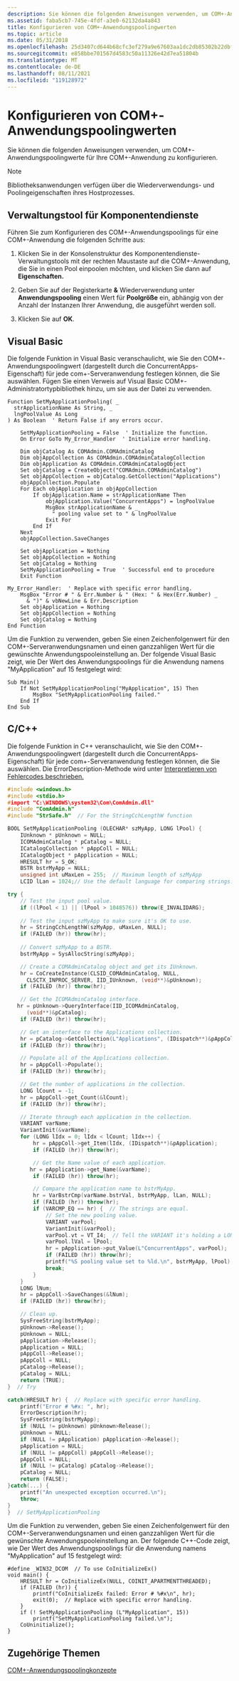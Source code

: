 ```yaml
---
description: Sie können die folgenden Anweisungen verwenden, um COM+-Anwendungspoolingwerte für Ihre COM+-Anwendung zu konfigurieren.
ms.assetid: faba5cb7-745e-4fdf-a3e0-62132da4a843
title: Konfigurieren von COM+-Anwendungspoolingwerten
ms.topic: article
ms.date: 05/31/2018
ms.openlocfilehash: 25d3407cd644b68cfc3ef279a9e67603aa1dc2db85302b22dbf0c6ae7219fd3b
ms.sourcegitcommit: e858bbe701567d4583c50a11326e42d7ea51804b
ms.translationtype: MT
ms.contentlocale: de-DE
ms.lasthandoff: 08/11/2021
ms.locfileid: "119128972"
---
```

# <a name="configuring-com-application-pooling-values"></a>Konfigurieren von COM+-Anwendungspoolingwerten

Sie können die folgenden Anweisungen verwenden, um COM+-Anwendungspoolingwerte für Ihre COM+-Anwendung zu konfigurieren.

> [!Note]  
> Bibliotheksanwendungen verfügen über die Wiederverwendungs- und Poolingeigenschaften ihres Hostprozesses.

 

## <a name="component-services-administrative-tool"></a>Verwaltungstool für Komponentendienste

Führen Sie zum Konfigurieren des COM+-Anwendungspoolings für eine COM+-Anwendung die folgenden Schritte aus:

1.  Klicken Sie in der Konsolenstruktur des Komponentendienste-Verwaltungstools mit der rechten Maustaste auf die COM+-Anwendung, die Sie in einen Pool einpoolen möchten, und klicken Sie dann auf **Eigenschaften.**

2.  Geben Sie auf der Registerkarte **&** Wiederverwendung unter **Anwendungspooling** einen Wert für **Poolgröße** ein, abhängig von der Anzahl der Instanzen Ihrer Anwendung, die ausgeführt werden soll.

3.  Klicken Sie auf **OK**.

## <a name="visual-basic"></a>Visual Basic

Die folgende Funktion in Visual Basic veranschaulicht, wie Sie den COM+-Anwendungspoolingwert (dargestellt durch die ConcurrentApps-Eigenschaft) für jede com+-Serveranwendung festlegen können, die Sie auswählen. Fügen Sie einen Verweis auf Visual Basic COM+-Administratortypbibliothek hinzu, um sie aus der Datei zu verwenden.


```VB
Function SetMyApplicationPooling( _
  strApplicationName As String, _
  lngPoolValue As Long _
) As Boolean  ' Return False if any errors occur.

    SetMyApplicationPooling = False  ' Initialize the function.
    On Error GoTo My_Error_Handler  ' Initialize error handling.

    Dim objCatalog As COMAdmin.COMAdminCatalog
    Dim objAppCollection As COMAdmin.COMAdminCatalogCollection
    Dim objApplication As COMAdmin.COMAdminCatalogObject
    Set objCatalog = CreateObject("COMAdmin.COMAdminCatalog")
    Set objAppCollection = objCatalog.GetCollection("Applications")
    objAppCollection.Populate 
    For Each objApplication in objAppCollection
        If objApplication.Name = strApplicationName Then
            objApplication.Value("ConcurrentApps") = lngPoolValue
            MsgBox strApplicationName & _
              " pooling value set to " & lngPoolValue
            Exit For
        End If
    Next
    objAppCollection.SaveChanges

    Set objApplication = Nothing
    Set objAppCollection = Nothing
    Set objCatalog = Nothing
    SetMyApplicationPooling = True  ' Successful end to procedure
    Exit Function

My_Error_Handler:  ' Replace with specific error handling.
    MsgBox "Error # " & Err.Number & " (Hex: " & Hex(Err.Number) _
      & ")" & vbNewLine & Err.Description
    Set objApplication = Nothing
    Set objAppCollection = Nothing
    Set objCatalog = Nothing
End Function

```



Um die Funktion zu verwenden, geben Sie einen Zeichenfolgenwert für den COM+-Serveranwendungsnamen und einen ganzzahligen Wert für die gewünschte Anwendungspooleinstellung an. Der folgende Visual Basic zeigt, wie Der Wert des Anwendungspoolings für die Anwendung namens "MyApplication" auf 15 festgelegt wird:


```VB
Sub Main()
    If Not SetMyApplicationPooling("MyApplication", 15) Then
        MsgBox "SetMyApplicationPooling failed."
    End If
End Sub

```



## <a name="cc"></a>C/C++

Die folgende Funktion in C++ veranschaulicht, wie Sie den COM+-Anwendungspoolingwert (dargestellt durch die ConcurrentApps-Eigenschaft) für jede com+-Serveranwendung festlegen können, die Sie auswählen. Die ErrorDescription-Methode wird unter [Interpretieren von Fehlercodes beschrieben.](interpreting-error-codes.md)


```C++
#include <windows.h>
#include <stdio.h>
#import "C:\WINDOWS\system32\Com\ComAdmin.dll"
#include "ComAdmin.h"
#include "StrSafe.h"  // For the StringCchLengthW function

BOOL SetMyApplicationPooling (OLECHAR* szMyApp, LONG lPool) {
    IUnknown * pUnknown = NULL;
    ICOMAdminCatalog * pCatalog = NULL;
    ICatalogCollection * pAppColl = NULL;
    ICatalogObject * pApplication = NULL;
    HRESULT hr = S_OK;
    BSTR bstrMyApp = NULL;
    unsigned int uMaxLen = 255;  // Maximum length of szMyApp
    LCID lLan = 1024;// Use the default language for comparing strings.

try {
    // Test the input pool value.
    if ((lPool < 1) || (lPool > 1048576)) throw(E_INVALIDARG);
    
    // Test the input szMyApp to make sure it's OK to use.
    hr = StringCchLengthW(szMyApp, uMaxLen, NULL);
    if (FAILED (hr)) throw(hr);
    
    // Convert szMyApp to a BSTR.
    bstrMyApp = SysAllocString(szMyApp);

    // Create a COMAdminCatalog object and get its IUnknown.
    hr = CoCreateInstance(CLSID_COMAdminCatalog, NULL, 
      CLSCTX_INPROC_SERVER, IID_IUnknown, (void**)&pUnknown);
    if (FAILED (hr)) throw(hr);

    // Get the ICOMAdminCatalog interface.
   hr = pUnknown->QueryInterface(IID_ICOMAdminCatalog, 
      (void**)&pCatalog); 
    if (FAILED (hr)) throw(hr);

    // Get an interface to the Applications collection.
    hr = pCatalog->GetCollection(L"Applications", (IDispatch**)&pAppColl);
    if (FAILED (hr)) throw(hr);

    // Populate all of the Applications collection.
    hr = pAppColl->Populate();
    if (FAILED (hr)) throw(hr);

    // Get the number of applications in the collection.
    LONG lCount = -1;
    hr = pAppColl->get_Count(&lCount);
    if (FAILED (hr)) throw(hr);

    // Iterate through each application in the collection.
    VARIANT varName;
    VariantInit(&varName);
    for (LONG lIdx = 0; lIdx < lCount; lIdx++) {
        hr = pAppColl->get_Item(lIdx, (IDispatch**)&pApplication);
        if (FAILED (hr)) throw(hr);

        // Get the Name value of each application.
       hr = pApplication->get_Name(&varName);
        if (FAILED (hr)) throw(hr);

        // Compare the application name to bstrMyApp.
        hr = VarBstrCmp(varName.bstrVal, bstrMyApp, lLan, NULL);
        if (FAILED (hr)) throw(hr);
        if (VARCMP_EQ == hr) {  // The strings are equal.
            // Set the new pooling value.
            VARIANT varPool;
            VariantInit(&varPool);
            varPool.vt = VT_I4;  // Tell the VARIANT it's holding a LONG.
            varPool.lVal = lPool;
            hr = pApplication->put_Value(L"ConcurrentApps", varPool);
            if (FAILED (hr)) throw(hr);
            printf("%S pooling value set to %ld.\n", bstrMyApp, lPool);
            break;
        }
    }
    LONG lNum;
    hr = pAppColl->SaveChanges(&lNum);
    if (FAILED (hr)) throw(hr);

    // Clean up.
    SysFreeString(bstrMyApp);
    pUnknown->Release();
    pUnknown = NULL;
    pApplication->Release();
    pApplication = NULL;
    pAppColl->Release();
    pAppColl = NULL;
    pCatalog->Release();
    pCatalog = NULL;
    return (TRUE);
}  // Try

catch(HRESULT hr) {  // Replace with specific error handling.
    printf("Error # %#x: ", hr);
    ErrorDescription(hr);
    SysFreeString(bstrMyApp);
    if (NULL != pUnknown) pUnknown>Release();
    pUnknown = NULL;
    if (NULL != pApplication) pApplication->Release();
    pApplication = NULL;
    if (NULL != pAppColl) pAppColl->Release();
    pAppColl = NULL;
    if (NULL != pCatalog) pCatalog->Release();
    pCatalog = NULL;
    return (FALSE);
}catch(...) {
    printf("An unexpected exception occurred.\n");
    throw;
}
}  // SetMyApplicationPooling

```



Um die Funktion zu verwenden, geben Sie einen Zeichenfolgenwert für den COM+-Serveranwendungsnamen und einen ganzzahligen Wert für die gewünschte Anwendungspooleinstellung an. Der folgende C++-Code zeigt, wie Der Wert des Anwendungspoolings für die Anwendung namens "MyApplication" auf 15 festgelegt wird:

``` syntax
#define _WIN32_DCOM  // To use CoInitializeEx()
void main() {
    HRESULT hr = CoInitializeEx(NULL, COINIT_APARTMENTTHREADED);
    if (FAILED (hr)) {
        printf("CoInitializeEx failed: Error # %#x\n", hr);
        exit(0);  // Replace with specific error handling.
    }
    if (! SetMyApplicationPooling (L"MyApplication", 15))
        printf("SetMyApplicationPooling failed.\n");
    CoUninitialize();
}
```

## <a name="related-topics"></a>Zugehörige Themen

<dl> <dt>

[COM+-Anwendungspoolingkonzepte](com--application-pooling-concepts.md)
</dt> </dl>

 

 




